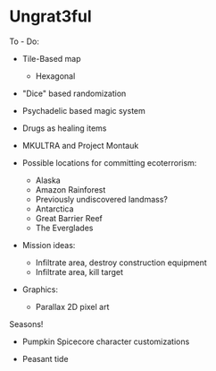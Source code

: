 # Ungrat3ful

To - Do:

- Tile-Based map
	- Hexagonal
- "Dice" based randomization
- Psychadelic based magic system
- Drugs as healing items
- MKULTRA and Project Montauk
- Possible locations for committing ecoterrorism:
	- Alaska
 	- Amazon Rainforest
  	- Previously undiscovered landmass?
  	- Antarctica
  	- Great Barrier Reef
  	- The Everglades

- Mission ideas:
	- Infiltrate area, destroy construction equipment
	- Infiltrate area, kill target

   
- Graphics:
	- Parallax 2D pixel art

Seasons!
- Pumpkin Spicecore character customizations

- Peasant tide

